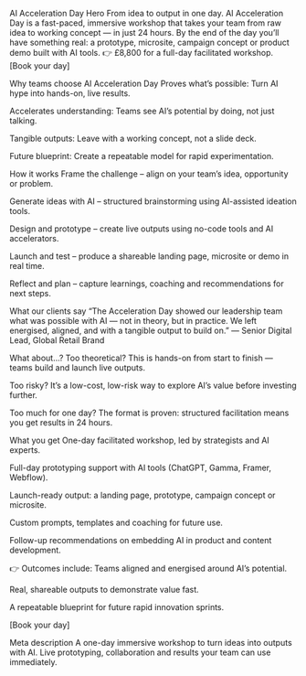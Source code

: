 AI Acceleration Day
Hero
From idea to output in one day.
AI Acceleration Day is a fast-paced, immersive workshop that takes your team from raw idea to working concept — in just 24 hours. By the end of the day you’ll have something real: a prototype, microsite, campaign concept or product demo built with AI tools.
👉 £8,800 for a full-day facilitated workshop.
[Book your day]

Why teams choose AI Acceleration Day
Proves what’s possible: Turn AI hype into hands-on, live results.

Accelerates understanding: Teams see AI’s potential by doing, not just talking.

Tangible outputs: Leave with a working concept, not a slide deck.

Future blueprint: Create a repeatable model for rapid experimentation.

How it works
Frame the challenge – align on your team’s idea, opportunity or problem.

Generate ideas with AI – structured brainstorming using AI-assisted ideation tools.

Design and prototype – create live outputs using no-code tools and AI accelerators.

Launch and test – produce a shareable landing page, microsite or demo in real time.

Reflect and plan – capture learnings, coaching and recommendations for next steps.

What our clients say
“The Acceleration Day showed our leadership team what was possible with AI — not in theory, but in practice. We left energised, aligned, and with a tangible output to build on.”
— Senior Digital Lead, Global Retail Brand

What about…?
Too theoretical? This is hands-on from start to finish — teams build and launch live outputs.

Too risky? It’s a low-cost, low-risk way to explore AI’s value before investing further.

Too much for one day? The format is proven: structured facilitation means you get results in 24 hours.

What you get
One-day facilitated workshop, led by strategists and AI experts.

Full-day prototyping support with AI tools (ChatGPT, Gamma, Framer, Webflow).

Launch-ready output: a landing page, prototype, campaign concept or microsite.

Custom prompts, templates and coaching for future use.

Follow-up recommendations on embedding AI in product and content development.

👉 Outcomes include:
Teams aligned and energised around AI’s potential.

Real, shareable outputs to demonstrate value fast.

A repeatable blueprint for future rapid innovation sprints.

[Book your day]

Meta description
A one-day immersive workshop to turn ideas into outputs with AI. Live prototyping, collaboration and results your team can use immediately.
